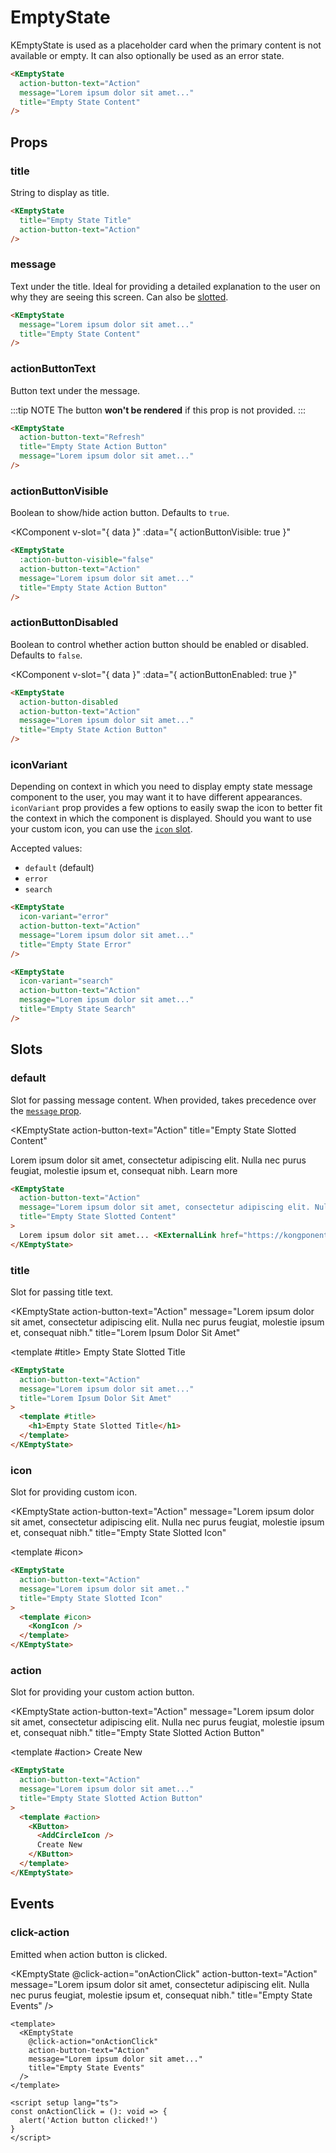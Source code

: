 # EmptyState

KEmptyState is used as a placeholder card when the primary content is not available or empty. It can also optionally be used as an error state.

<KEmptyState
  action-button-text="Action"
  message="Lorem ipsum dolor sit amet, consectetur adipiscing elit. Nulla nec purus feugiat, molestie ipsum et, consequat nibh."
  title="Empty State Content"
/>

```html
<KEmptyState
  action-button-text="Action"
  message="Lorem ipsum dolor sit amet..."
  title="Empty State Content"
/>
```

## Props

### title

String to display as title.

<KEmptyState
  title="Empty State Title"
  action-button-text="Action"
/>

```html
<KEmptyState
  title="Empty State Title"
  action-button-text="Action"
/>
```

### message

Text under the title. Ideal for providing a detailed explanation to the user on why they are seeing this screen. Can also be [slotted](#default).

<KEmptyState
  message="Lorem ipsum dolor sit amet, consectetur adipiscing elit. Nulla nec purus feugiat, molestie ipsum et, consequat nibh."
  title="Empty State Content"
/>

```html
<KEmptyState
  message="Lorem ipsum dolor sit amet..."
  title="Empty State Content"
/>
```

### actionButtonText

Button text under the message.

:::tip NOTE
The button **won't be rendered** if this prop is not provided.
:::

<KEmptyState
  action-button-text="Refresh"
  title="Empty State Action Button"
  message="Lorem ipsum dolor sit amet, consectetur adipiscing elit. Nulla nec purus feugiat, molestie ipsum et, consequat nibh."
/>

```html
<KEmptyState
  action-button-text="Refresh"
  title="Empty State Action Button"
  message="Lorem ipsum dolor sit amet..."
/>
```

### actionButtonVisible

Boolean to show/hide action button. Defaults to `true`.

<KComponent
  v-slot="{ data }"
  :data="{ actionButtonVisible: true }"
>
  <KInputSwitch
    v-model="data.actionButtonVisible"
    label="Action button visible"
  />

  <KEmptyState
    :action-button-visible="data.actionButtonVisible"
    action-button-text="Action"
    message="Lorem ipsum dolor sit amet, consectetur adipiscing elit. Nulla nec purus feugiat, molestie ipsum et, consequat nibh."
    title="Empty State Action Button"
  />
</KComponent>

```html
<KEmptyState
  :action-button-visible="false"
  action-button-text="Action"
  message="Lorem ipsum dolor sit amet..."
  title="Empty State Action Button"
/>
```

### actionButtonDisabled

Boolean to control whether action button should be enabled or disabled. Defaults to `false`.

<KComponent
  v-slot="{ data }"
  :data="{ actionButtonEnabled: true }"
>
  <KInputSwitch
    v-model="data.actionButtonEnabled"
    label="Action button enabled"
  />

  <KEmptyState
    :action-button-disabled="!data.actionButtonEnabled"
    action-button-text="Action"
    message="Lorem ipsum dolor sit amet, consectetur adipiscing elit. Nulla nec purus feugiat, molestie ipsum et, consequat nibh."
    title="Empty State Action Button"
  />
</KComponent>

```html
<KEmptyState
  action-button-disabled
  action-button-text="Action"
  message="Lorem ipsum dolor sit amet..."
  title="Empty State Action Button"
/>
```

### iconVariant

Depending on context in which you need to display empty state message component to the user, you may want it to have different appearances. `iconVariant` prop provides a few options to easily swap the icon to better fit the context in which the component is displayed. Should you want to use your custom icon, you can use the [`icon` slot](#icon).

Accepted values:
* `default` (default)
* `error`
* `search`

<KEmptyState
  icon-variant="error"
  action-button-text="Action"
  message="Lorem ipsum dolor sit amet, consectetur adipiscing elit. Nulla nec purus feugiat, molestie ipsum et, consequat nibh."
  title="Empty State Error"
/>

```html
<KEmptyState
  icon-variant="error"
  action-button-text="Action"
  message="Lorem ipsum dolor sit amet..."
  title="Empty State Error"
/>
```

<KEmptyState
  icon-variant="search"
  action-button-text="Action"
  message="Lorem ipsum dolor sit amet, consectetur adipiscing elit. Nulla nec purus feugiat, molestie ipsum et, consequat nibh."
  title="Empty State Search"
/>

```html
<KEmptyState
  icon-variant="search"
  action-button-text="Action"
  message="Lorem ipsum dolor sit amet..."
  title="Empty State Search"
/>
```

## Slots

### default

Slot for passing message content. When provided, takes precedence over the [`message` prop](#message).

<KEmptyState
  action-button-text="Action"
  title="Empty State Slotted Content"
>
  Lorem ipsum dolor sit amet, consectetur adipiscing elit. Nulla nec purus feugiat, molestie ipsum et, consequat nibh. <KExternalLink href="https://kongponents.konghq.com/">Learn more</KExternalLink>
</KEmptyState>

```html
<KEmptyState
  action-button-text="Action"
  message="Lorem ipsum dolor sit amet, consectetur adipiscing elit. Nulla nec purus feugiat, molestie ipsum et, consequat nibh."
  title="Empty State Slotted Content"
>
  Lorem ipsum dolor sit amet... <KExternalLink href="https://kongponents.konghq.com/">Learn more</KExternalLink>
</KEmptyState>
```

### title

Slot for passing title text.

<KEmptyState
  action-button-text="Action"
  message="Lorem ipsum dolor sit amet, consectetur adipiscing elit. Nulla nec purus feugiat, molestie ipsum et, consequat nibh."
  title="Lorem Ipsum Dolor Sit Amet"
>
  <template #title>
    Empty State Slotted Title
  </template>
</KEmptyState>

```html
<KEmptyState
  action-button-text="Action"
  message="Lorem ipsum dolor sit amet..."
  title="Lorem Ipsum Dolor Sit Amet"
>
  <template #title>
    <h1>Empty State Slotted Title</h1>
  </template>
</KEmptyState>
```

### icon

Slot for providing custom icon.

<KEmptyState
  action-button-text="Action"
  message="Lorem ipsum dolor sit amet, consectetur adipiscing elit. Nulla nec purus feugiat, molestie ipsum et, consequat nibh."
  title="Empty State Slotted Icon"
>
  <template #icon>
    <KongIcon />
  </template>
</KEmptyState>

```html
<KEmptyState
  action-button-text="Action"
  message="Lorem ipsum dolor sit amet.."
  title="Empty State Slotted Icon"
>
  <template #icon>
    <KongIcon />
  </template>
</KEmptyState>
```

### action

Slot for providing your custom action button.

<KEmptyState
  action-button-text="Action"
  message="Lorem ipsum dolor sit amet, consectetur adipiscing elit. Nulla nec purus feugiat, molestie ipsum et, consequat nibh."
  title="Empty State Slotted Action Button"
>
  <template #action>
    <KButton>
      <AddCircleIcon />
      Create New
    </KButton>
  </template>
</KEmptyState>

```html
<KEmptyState
  action-button-text="Action"
  message="Lorem ipsum dolor sit amet..."
  title="Empty State Slotted Action Button"
>
  <template #action>
    <KButton>
      <AddCircleIcon />
      Create New
    </KButton>
  </template>
</KEmptyState>
```

## Events


### click-action

Emitted when action button is clicked.

<KEmptyState
  @click-action="onActionClick"
  action-button-text="Action"
  message="Lorem ipsum dolor sit amet, consectetur adipiscing elit. Nulla nec purus feugiat, molestie ipsum et, consequat nibh."
  title="Empty State Events"
/>

```vue
<template>
  <KEmptyState
    @click-action="onActionClick"
    action-button-text="Action"
    message="Lorem ipsum dolor sit amet..."
    title="Empty State Events"
  />
</template>

<script setup lang="ts">
const onActionClick = (): void => {
  alert('Action button clicked!')
}
</script>
```

<script setup lang="ts">
import { KongIcon, AddCircleIcon } from '@kong/icons'

const onActionClick = (): void => {
  alert('Action button clicked!')
}
</script>

<style lang="scss">
// overwrite vitepress styles
.k-empty-state {
  p {
    line-height: $kui-line-height-30; // .empty-state-message line-height
  }
}
</style>
